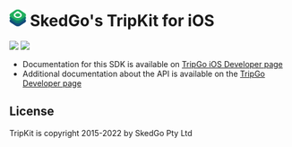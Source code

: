 <img src="api-mark-logo.png" alt="TripGo API" width="30" height="30">  SkedGo's TripKit for iOS
======================================

[![](https://img.shields.io/endpoint?url=https%3A%2F%2Fswiftpackageindex.com%2Fapi%2Fpackages%2Fskedgo%2Ftripkit-ios%2Fbadge%3Ftype%3Dplatforms)](https://swiftpackageindex.com/skedgo/tripkit-ios) [![](https://img.shields.io/endpoint?url=https%3A%2F%2Fswiftpackageindex.com%2Fapi%2Fpackages%2Fskedgo%2Ftripkit-ios%2Fbadge%3Ftype%3Dswift-versions)](https://swiftpackageindex.com/skedgo/tripkit-ios)

- Documentation for this SDK is available on [TripGo iOS Developer page](https://ios.developer.tripgo.com/)
- Additional documentation about the API is available on the [TripGo Developer page](https://developer.tripgo.com/)

## License

TripKit is copyright 2015-2022 by SkedGo Pty Ltd

